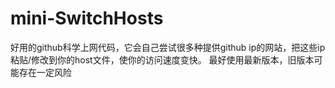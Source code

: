 # mini-SwitchHosts
好用的github科学上网代码，它会自己尝试很多种提供github ip的网站，把这些ip粘贴/修改到你的host文件，使你的访问速度变快。
最好使用最新版本，旧版本可能存在一定风险
